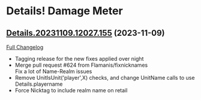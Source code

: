 # Details! Damage Meter

## [Details.20231109.12027.155](https://github.com/Tercioo/Details-Damage-Meter/tree/Details.20231109.12027.155) (2023-11-09)
[Full Changelog](https://github.com/Tercioo/Details-Damage-Meter/compare/Details.20231108.12026.155...Details.20231109.12027.155) 

- Tagging release for the new fixes applied over night  
- Merge pull request #624 from Flamanis/fixnicknames  
    Fix a lot of Name-Realm issues  
- Remove UnitIsUnit('player',X) checks, and change UnitName calls to use Details.playername  
- Force Nicktag to include realm name on retail  
